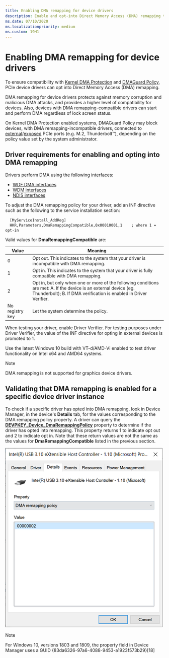 ```yaml
---
title: Enabling DMA remapping for device drivers
description: Enable and opt-into Direct Memory Access (DMA) remapping to ensure compatibility with Kernel DMA Protection and DMAGuard policies
ms.date: 07/10/2020
ms.localizationpriority: medium
ms.custom: 19H1
---
```


# Enabling DMA remapping for device drivers

To ensure compatibility with [Kernel DMA Protection](/windows/security/information-protection/kernel-dma-protection-for-thunderbolt) and [DMAGuard Policy](/windows/client-management/mdm/policy-csp-dmaguard#dmaguard-deviceenumerationpolicy), PCIe device drivers can opt into Direct Memory Access (DMA) remapping.

DMA remapping for device drivers protects against memory corruption and malicious DMA attacks, and provides a higher level of compatibility for devices. Also, devices with DMA remapping-compatible drivers can start and perform DMA regardless of lock screen status.

On Kernel DMA Protection enabled systems, DMAGuard Policy may block devices, with DMA remapping-incompatible drivers, connected to [external](./dsd-for-pcie-root-ports.md#identifying-externally-exposed-pcie-root-ports)/[exposed](./dsd-for-pcie-root-ports.md#identifying-internal-pcie-ports-accessible-to-users-and-requiring-dma-protection) PCIe ports (e.g. M.2, Thunderbolt™), depending on the policy value set by the system administrator.

## Driver requirements for enabling and opting into DMA remapping

Drivers perform DMA using the following interfaces:

* [WDF DMA interfaces](../wdf/introduction-to-dma-in-windows-driver-framework.md)
* [WDM interfaces](/windows-hardware/drivers/ddi/wdm/)
* [NDIS interfaces](/windows-hardware/drivers/ddi/_netvista/)

To adjust the DMA remapping policy for your driver, add an INF directive such as the following to the service installation section:

  ```inf
    [MyServiceInstall_AddReg]
    HKR,Parameters,DmaRemappingCompatible,0x00010001,1    ; where 1 = opt-in
  ```
  
Valid values for **DmaRemappingCompatible** are:

| Value | Meaning |
| ----- | ------- |
| 0     | Opt out. This indicates to the system that your driver is incompatible with DMA remapping. |
| 1     | Opt in. This indicates to the system that your driver is fully compatible with DMA remapping. |
| 2     | Opt in, but only when one or more of the following conditions are met: A. If the device is an external device (eg. Thunderbolt); B. If DMA verification is enabled in Driver Verifier. |
| No registry key | Let the system determine the policy. |

When testing your driver, enable Driver Verifier. For testing purposes under Driver Verifier, the value of the INF directive for opting in external devices is promoted to 1.

Use the latest Windows 10 build with VT-d/AMD-Vi enabled to test driver functionality on Intel x64 and AMD64 systems.

> [!NOTE]
> DMA remapping is not supported for graphics device drivers.

## Validating that DMA remapping is enabled for a specific device driver instance

To check if a specific driver has opted into DMA remapping, look in Device Manager, in the device's **Details** tab, for the values corresponding to the DMA remapping policy property. A driver can query the [**DEVPKEY_Device_DmaRemappingPolicy**](../install/devpkey-device-dmaremappingpolicy.md) property to determine if the driver has opted into remapping. This property returns 1 to indicate opt out and 2 to indicate opt in. Note that these return values are not the same as the values for **DmaRemappingCompatible** listed in the previous section.

![Device Manager Details Tab](images/device-details-tab-1903.png)

>[!NOTE]
> For Windows 10, versions 1803 and 1809, the property field in Device Manager uses a GUID {83da6326-97a6-4088-9453-a1923f573b29}[18]
